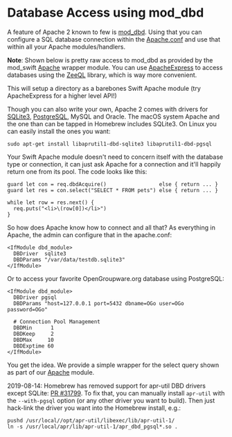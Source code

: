 # Database Access using mod_dbd

A feature of Apache 2 known to few is
[mod_dbd](https://httpd.apache.org/docs/2.4/mod/mod_dbd.html).
Using that you can configure a SQL database connection within the 
[Apache.conf](https://github.com/AlwaysRightInstitute/mod_swift/blob/master/apache.conf#L79)
and use that within all your Apache modules/handlers.

**Note**: Shown below is pretty raw access to mod_dbd as provided by the
          mod_swift [Apache](https://github.com/modswift/Apache) wrapper
          module.
          You can use [ApacheExpress](http://apacheeexpress.io) to access
          databases using the [ZeeQL](http://zeeql.io/) library,
          which is way more convenient.

This will setup a directory as a barebones Swift Apache module (try ApacheExpress for a higher level API!)

Though you can also write your own, Apache 2 comes with drivers for 
[SQLite3](https://www.sqlite.org), 
[PostgreSQL](http://postgresql.org),
MySQL and Oracle.
The macOS system Apache and the one than can be tapped in Homebrew
includes SQLite3.
On Linux you can easily install the ones you want:

    sudo apt-get install libaprutil1-dbd-sqlite3 libaprutil1-dbd-pgsql

Your Swift Apache module doesn't need to concern itself with the database type
or connection, it can just ask Apache for a connection and it'll happily
return one from its pool.
The code looks like this:

    guard let con = req.dbdAcquire()                 else { return ... }
    guard let res = con.select("SELECT * FROM pets") else { return ... }
    
    while let row = res.next() {
      req.puts("<li>\(row[0])</li>")
    }

So how does Apache know how to connect and all that? As everything in Apache,
the admin can configure that in the apache.conf:

    <IfModule dbd_module>
      DBDriver  sqlite3
      DBDParams "/var/data/testdb.sqlite3"
    </IfModule>

Or to access your favorite OpenGroupware.org database using PostgreSQL:

    <IfModule dbd_module>
      DBDriver pgsql
      DBDParams "host=127.0.0.1 port=5432 dbname=OGo user=OGo password=OGo"

      # Connection Pool Management
      DBDMin      1
      DBDKeep     2
      DBDMax     10
      DBDExptime 60
    </IfModule>

You get the idea. We provide a simple wrapper for the select query shown as
part of our [Apache](https://github.com/modswift/Apache) module.


2019-08-14: Homebrew has removed support for apr-util DBD drivers except
SQLite:
[PR #31799](https://github.com/Homebrew/homebrew-core/pull/31799/commits/584a9faa5c2decf32f25bb9d5f028395bb93ab5f).
To fix that, you can manually install `apr-util` with the `--with-pgsql`
option (or any other driver you want to build).
Then just hack-link the driver you want into the Homebrew install, e.g.:
```
pushd /usr/local//opt/apr-util/libexec/lib/apr-util-1/
ln -s /usr/local/apr/lib/apr-util-1/apr_dbd_pgsql*.so .
```